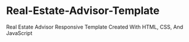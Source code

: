 # Real-Estate-Advisor-Template
Real Estate Advisor Responsive Template Created With HTML, CSS, And JavaScript
